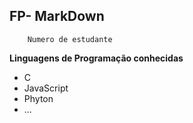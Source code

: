 ## FP- MarkDown

        Numero de estudante
        
**Linguagens de Programação conhecidas**
- C
- JavaScript
- Phyton
- ...
